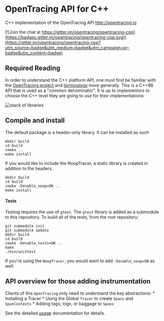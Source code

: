# OpenTracing API for C++
C++ implementation of the OpenTracing API http://opentracing.io

[![Join the chat at https://gitter.im/opentracing/opentracing-cpp](https://badges.gitter.im/opentracing/opentracing-cpp.svg)](https://gitter.im/opentracing/opentracing-cpp?utm_source=badge&utm_medium=badge&utm_campaign=pr-badge&utm_content=badge)


## Required Reading

In order to understand the C++ platform API, one must first be familiar with the [OpenTracing project](http://opentracing.io) and
[terminology](http://opentracing.io/spec/) more generally. This is a C++98 API that is used as a "common denominator".
Ît is up to implementors to choose the C++ level they are going to use for their implementations:

![stack of libraries](img/stack-of-libraries.png "Stack of Libraries")

## Compile and install

The default package is a header-only library. It can be installed as such

```
mkdir build
cd build
cmake ..
make install
```

If you would like to include the NoopTracer, a static library is created in addition to the headers.

```
mkdir build
cd build
cmake -Denable_noop=ON ..
make install
```

#### Tests

Testing requires the use of `gtest`. The `gtest` library is added as a submodule to this repository.
To build all of the tests, from the root repository:

```
git submodule init
git submodule update
mkdir build
cd build
cmake -Denable_tests=ON ..
make
./bin/unittest
```

If you're using the `NoopTracer`, you would want to add `-Denable_noop=ON` as well.

## API overview for those adding instrumentation

Clients of this `OpenTracing` only need to understand the key abstractions:
    * Installing a Tracer
    * Using the Global `Tracer` to create `Spans` and `SpanContexts`
    * Adding tags, logs, or baggage to `Spans`

See the detailed [usage](./docs/usage.md) documentation for details.
